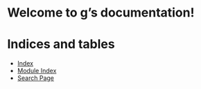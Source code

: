 <!-- g documentation master file, created by
sphinx-quickstart on Tue Nov 21 20:49:41 2023.
You can adapt this file completely to your liking, but it should at least
contain the root `toctree` directive. -->

# Welcome to g’s documentation!

# Indices and tables

* [Index](genindex.md)
* [Module Index](py-modindex.md)
* [Search Page](search.md)
